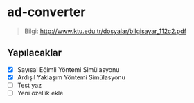 # ad-converter

> Bilgi: http://www.ktu.edu.tr/dosyalar/bilgisayar_112c2.pdf

## Yapılacaklar

- [x] Sayısal Eğimli Yöntemi Simülasyonu
- [x] Ardışıl Yaklaşım Yöntemi Simülasyonu
- [ ] Test yaz
- [ ] Yeni özellik ekle
